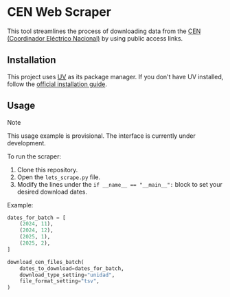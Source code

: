 # CEN Web Scraper

This tool streamlines the process of downloading data from the [CEN (Coordinador Eléctrico Nacional)](https://www.coordinador.cl/) by using public access links.

## Installation

This project uses [UV](https://docs.astral.sh/uv/) as its package manager. If you don't have UV installed, follow the [official installation guide](https://docs.astral.sh/uv/getting-started/installation/).

## Usage

> [!NOTE]
> This usage example is provisional. The interface is currently under development.

To run the scraper:

1. Clone this repository.
2. Open the `lets_scrape.py` file.
3. Modify the lines under the `if __name__ == "__main__":` block to set your desired download dates.

Example:

```python
dates_for_batch = [
    (2024, 11),
    (2024, 12),
    (2025, 1),
    (2025, 2),
]

download_cen_files_batch(
    dates_to_download=dates_for_batch,
    download_type_setting="unidad",
    file_format_setting="tsv",
)
```
